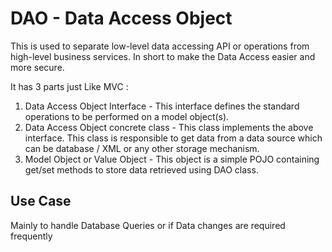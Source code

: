 # DAO - Data Access Object

This is used to separate low-level data accessing API or operations from high-level business services. In short to make the Data Access easier and more secure.

It has 3 parts just Like MVC :

1. Data Access Object Interface - This interface defines the standard operations to be performed on a model object(s).
2. Data Access Object concrete class - This class implements the above interface. This class is responsible to get data from a data source which can be database / XML or any other storage mechanism.
3. Model Object or Value Object - This object is a simple POJO containing get/set methods to store data retrieved using DAO class.

## Use Case 

Mainly to handle Database Queries or if Data changes are required frequently
